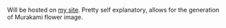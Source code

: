 Will be hosted on [my site](https://alexbao.net/murakami-generator). Pretty self explanatory, allows for the generation of Murakami flower image.
